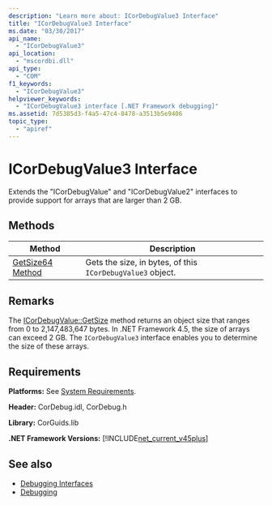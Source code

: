 ```yaml
---
description: "Learn more about: ICorDebugValue3 Interface"
title: "ICorDebugValue3 Interface"
ms.date: "03/30/2017"
api_name:
  - "ICorDebugValue3"
api_location:
  - "mscordbi.dll"
api_type:
  - "COM"
f1_keywords:
  - "ICorDebugValue3"
helpviewer_keywords:
  - "ICorDebugValue3 interface [.NET Framework debugging]"
ms.assetid: 7d5385d3-f4a5-47c4-8478-a3513b5e9406
topic_type:
  - "apiref"
---
```

# ICorDebugValue3 Interface

Extends the "ICorDebugValue" and "ICorDebugValue2" interfaces to provide support for arrays that are larger than 2 GB.

## Methods

|Method|Description|
|------------|-----------------|
|[GetSize64 Method](icordebugvalue3-getsize64-method.md)|Gets the size, in bytes, of this `ICorDebugValue3` object.|

## Remarks

 The [ICorDebugValue::GetSize](icordebugvalue3-getsize64-method.md) method returns an object size that ranges from 0 to 2,147,483,647 bytes. In .NET Framework 4.5, the size of arrays can exceed 2 GB. The `ICorDebugValue3` interface enables you to determine the size of these arrays.

## Requirements

 **Platforms:** See [System Requirements](../../get-started/system-requirements.md).

 **Header:** CorDebug.idl, CorDebug.h

 **Library:** CorGuids.lib

 **.NET Framework Versions:** [!INCLUDE[net_current_v45plus](../../../../includes/net-current-v45plus-md.md)]

## See also

- [Debugging Interfaces](debugging-interfaces.md)
- [Debugging](index.md)
